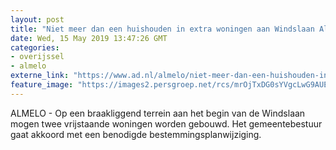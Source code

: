 ```yaml
---
layout: post
title: "Niet meer dan een huishouden in extra woningen aan Windslaan Almelo"
date: Wed, 15 May 2019 13:47:26 GMT
categories: 
- overijssel 
- almelo 
externe_link: "https://www.ad.nl/almelo/niet-meer-dan-een-huishouden-in-extra-woningen-aan-windslaan-almelo~a38279d4/"
feature_image: "https://images2.persgroep.net/rcs/mrOjTxDG0sYVgcLwG9AUEBuvdZo/diocontent/147820443/_fitwidth/400/?appId=21791a8992982cd8da851550a453bd7f&quality=0.7"
---
```


ALMELO - Op een braakliggend terrein aan het begin van de Windslaan mogen twee vrijstaande woningen worden gebouwd. Het gemeentebestuur gaat akkoord met een benodigde bestemmingsplanwijziging.
